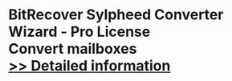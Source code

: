 # BitRecover Sylpheed Converter Wizard - Pro License<br />Convert mailboxes<br />[>> Detailed information](https://secure.shareit.com/shareit/product.html?productid=300982023&affiliateid=200057808)